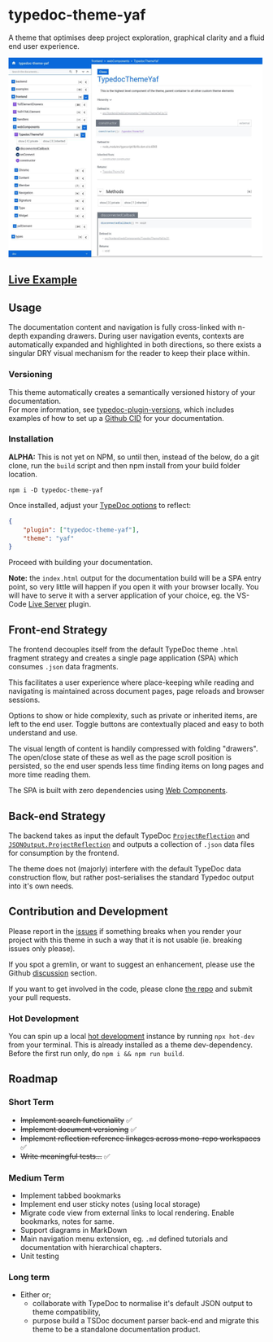 # typedoc-theme-yaf

A theme that optimises deep project exploration, graphical clarity and a fluid end user experience.

<a href="https://raw.githubusercontent.com/citkane/typedoc-theme-yaf/assets/typedoc-theme-yaf.jpg"><img src="https://raw.githubusercontent.com/citkane/typedoc-theme-yaf/assets/typedoc-theme-yaf.jpg" height="auto" width="500px"/></a>

## <a href="https://citkane.github.io/typedoc-theme-yaf/">Live Example</a>

## Usage
The documentation content and navigation is fully cross-linked with n-depth expanding drawers. During user navigation events, contexts are automatically expanded and highlighted in both directions, so there exists a singular DRY visual mechanism for the reader to keep their place within.  


### Versioning
This theme automatically creates a semantically versioned history of your documentation.\
For more information, see [typedoc-plugin-versions](https://github.com/citkane/typedoc-plugin-versions), which includes examples of how to set up a [Github CID](https://github.com/citkane/typedoc-plugin-versions) for your documentation.


### Installation
**ALPHA:** This is not yet on NPM, so until then, instead of the below, do a git clone, run the `build` script and then npm install from your build folder location. 
```
npm i -D typedoc-theme-yaf
```
Once installed, adjust your [TypeDoc options](https://typedoc.org/guides/options/#options-1) to reflect:

```json
{
	"plugin": ["typedoc-theme-yaf"],
	"theme": "yaf"
}
```
Proceed with building your documentation.

**Note:** the `index.html` output for the documentation build will be a SPA entry point, so very little will happen if you open it with your browser locally. You will have to serve it with a server application of your choice, eg. the VS-Code [Live Server](https://github.com/ritwickdey/vscode-live-server) plugin.

## Front-end Strategy
The frontend decouples itself from the default TypeDoc theme `.html` fragment strategy and creates a single page application (SPA) which consumes `.json` data fragments.

This facilitates a user experience where place-keeping while reading and navigating is maintained across document pages, page reloads and browser sessions.

Options to show or hide complexity, such as private or inherited items, are left to the end user. Toggle buttons are contextually placed and easy to both understand and use.

The visual length of content is handily compressed with folding "drawers".\
The open/close state of these as well as the page scroll position is persisted, so the end user spends less time finding items on long pages and more time reading them.

The SPA is built with zero dependencies using [Web Components](https://en.wikipedia.org/wiki/Web_Components).


## Back-end Strategy
The backend takes as input the default TypeDoc [`ProjectReflection`](https://typedoc.org/api/classes/ProjectReflection.html) and [`JSONOutput.ProjectReflection`](https://typedoc.org/api/interfaces/JSONOutput.ProjectReflection.html) and outputs a collection of `.json` data files for consumption by the frontend.

The theme does not (majorly) interfere with the default TypeDoc data construction flow, but rather post-serialises the standard Typedoc output into it's own needs.   

## Contribution and Development

Please report in the [issues](https://github.com/citkane/typedoc-theme-yaf/issues) if something breaks when you render your project with this theme in such a way that it is not usable (ie. breaking issues only please).

If you spot a gremlin, or want to suggest an enhancement, please use the Github [discussion](https://github.com/citkane/typedoc-theme-yaf/discussions) section.

If you want to get involved in the code, please clone [the repo](https://github.com/citkane/typedoc-theme-yaf) and submit your pull requests.  

### Hot Development
You can spin up a local [hot development](https://github.com/citkane/typedoc-plugin-hot-dev) instance by running `npx hot-dev` from your terminal. This is already installed as a theme dev-dependency.\
Before the first run only, do `npm i && npm run build`.

## Roadmap
### Short Term
- ~~Implement search functionality~~ ✅
- ~~Implement document versioning~~ ✅
- ~~Implement reflection reference linkages across mono-repo workspaces~~ ✅
- ~~Write meaningful tests...~~ ✅
### Medium Term
- Implement tabbed bookmarks
- Implement end user sticky notes (using local storage)
- Migrate code view from external links to local rendering. Enable bookmarks, notes for same.
- Support diagrams in MarkDown
- Main navigation menu extension, eg. `.md` defined tutorials and documentation with hierarchical chapters.
- Unit testing
### Long term
- Either or;
  - collaborate with TypeDoc to normalise it's default JSON output to theme compatibility, 
  - purpose build a TSDoc document parser back-end and migrate this theme to be a standalone documentation product.
